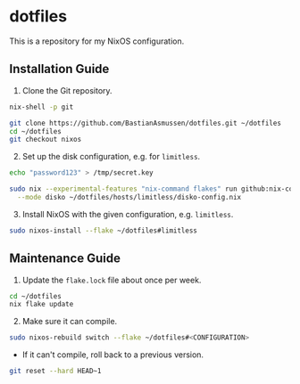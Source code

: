 # dotfiles

This is a repository for my NixOS configuration.

## Installation Guide

1. Clone the Git repository.

```sh
nix-shell -p git

git clone https://github.com/BastianAsmussen/dotfiles.git ~/dotfiles
cd ~/dotfiles
git checkout nixos
```

2. Set up the disk configuration, e.g. for `limitless`.

```sh
echo "password123" > /tmp/secret.key

sudo nix --experimental-features "nix-command flakes" run github:nix-community/disko -- \
  --mode disko ~/dotfiles/hosts/limitless/disko-config.nix
```

3. Install NixOS with the given configuration, e.g. `limitless`.

```sh
sudo nixos-install --flake ~/dotfiles#limitless
```

## Maintenance Guide

1. Update the `flake.lock` file about once per week.

```sh
cd ~/dotfiles
nix flake update
```

2. Make sure it can compile.

```sh
sudo nixos-rebuild switch --flake ~/dotfiles#<CONFIGURATION>
```

- If it can't compile, roll back to a previous version.

```sh
git reset --hard HEAD~1
```


